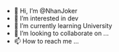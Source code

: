 - 👋 Hi, I’m @NhanJoker
- 👀 I’m interested in  dev
- 🌱 I’m currently learning University
- 💞️ I’m looking to collaborate on  ...    
- 📫 How to reach me ...

<!---
NhanJoker/NhanJoker is a ✨ special ✨ repository because its `README.md` (this file) appears on your GitHub profile.
You can click the Preview link to take a look at your changes.
--->

